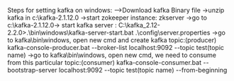Steps for setting kafka on windows:
  -->Download kafka Binary file
  ->unzip kafka in c:\kafka-2.1.12.0
  ->start zokeeper instance: zkserver
  ->go to c:\kafka-2.1.12.0-> start kafka server : C:\kafka_2.12-2.2.0>.\bin\windows\kafka-server-start.bat .\config\server.properties
  ->go to kafka\bin\windows, open new cmd and create kafka topic:(producer)
                   kafka-console-producer.bat --broker-list localhost:9092 --topic test(topic name)
  ->go to kafka\bin\windows, open new cmd, we need to consume from this particular topic:(consumer)
                   kafka-console-consumer.bat --bootstrap-server localhost:9092 --topic test(topic name) --from-beginning
  
  
                   
                
